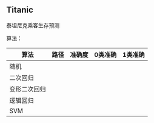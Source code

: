 ## Titanic

泰坦尼克乘客生存预测

算法：

|算法 | 路径 | 准确度 | 0类准确 | 1类准确 |
|-----|------|--------|---------|---------|
|随机| | | | | |
|二次回归| | | | |
|变形二次回归| | | | |
|逻辑回归| | | | |
|SVM| | | | |

